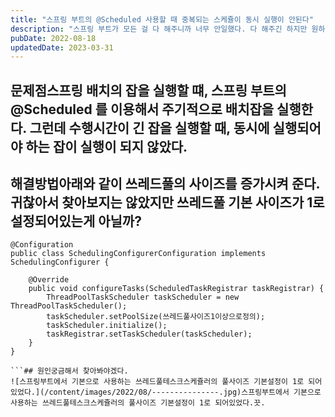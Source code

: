 ```yaml
---
title: "스프링 부트의 @Scheduled 사용할 때 중복되는 스케쥴이 동시 실행이 안된다"
description: "스프링 부트가 모든 걸 다 해주니까 너무 안일했다. 다 해주긴 하지만 원하는대로 다 해주진 않는다."
pubDate: 2022-08-18
updatedDate: 2023-03-31
---
```


## 문제점스프링 배치의 잡을 실행할 떄, 스프링 부트의 @Scheduled 를 이용해서 주기적으로 배치잡을 실행한다. 그런데 수행시간이 긴 잡을 실행할 때, 동시에 실행되어야 하는 잡이 실행이 되지 않았다.

## 해결방법아래와 같이 쓰레드풀의 사이즈를 증가시켜 준다. 귀찮아서 찾아보지는 않았지만 쓰레드풀 기본 사이즈가 1로 설정되어있는게 아닐까?

```
@Configuration
public class SchedulingConfigurerConfiguration implements SchedulingConfigurer {
 
    @Override
    public void configureTasks(ScheduledTaskRegistrar taskRegistrar) {
        ThreadPoolTaskScheduler taskScheduler = new ThreadPoolTaskScheduler();
        taskScheduler.setPoolSize(쓰레드풀사이즈1이상으로정의);
        taskScheduler.initialize();
        taskRegistrar.setTaskScheduler(taskScheduler);
    }
}

```## 원인궁금해서 찾아봐야겠다.
![스프링부트에서 기본으로 사용하는 쓰레드풀테스크스케쥴러의 풀사이즈 기본설정이 1로 되어있었다.](/content/images/2022/08/---------------.jpg)스프링부트에서 기본으로 사용하는 쓰레드풀테스크스케쥴러의 풀사이즈 기본설정이 1로 되어있었다.끗.